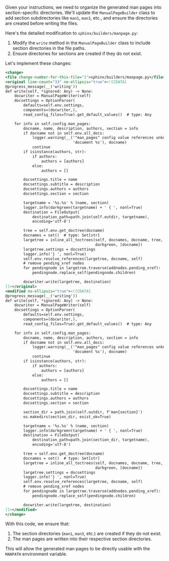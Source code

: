Given your instructions, we need to organize the generated man pages into section-specific directories. We'll update the `ManualPageBuilder` class to add section subdirectories like `man1`, `man3`, etc., and ensure the directories are created before writing the files.

Here's the detailed modification to `sphinx/builders/manpage.py`:

1. Modify the `write` method in the `ManualPageBuilder` class to include section directories in the file paths.
2. Ensure directories for sections are created if they do not exist.

Let's implement these changes:

```xml
<change>
<file change-number-for-this-file="1">sphinx/builders/manpage.py</file>
<original line-count="33" no-ellipsis="true"><![CDATA[
@progress_message(__('writing'))
def write(self, *ignored: Any) -> None:
    docwriter = ManualPageWriter(self)
    docsettings = OptionParser(
        defaults=self.env.settings,
        components=(docwriter,),
        read_config_files=True).get_default_values()  # type: Any

    for info in self.config.man_pages:
        docname, name, description, authors, section = info
        if docname not in self.env.all_docs:
            logger.warning(__('"man_pages" config value references unknown '
                              'document %s'), docname)
            continue
        if isinstance(authors, str):
            if authors:
                authors = [authors]
            else:
                authors = []

        docsettings.title = name
        docsettings.subtitle = description
        docsettings.authors = authors
        docsettings.section = section

        targetname = '%s.%s' % (name, section)
        logger.info(darkgreen(targetname) + ' { ', nonl=True)
        destination = FileOutput(
            destination_path=path.join(self.outdir, targetname),
            encoding='utf-8')

        tree = self.env.get_doctree(docname)
        docnames = set()  # type: Set[str]
        largetree = inline_all_toctrees(self, docnames, docname, tree,
                                        darkgreen, [docname])
        largetree.settings = docsettings
        logger.info('} ', nonl=True)
        self.env.resolve_references(largetree, docname, self)
        # remove pending_xref nodes
        for pendingnode in largetree.traverse(addnodes.pending_xref):
            pendingnode.replace_self(pendingnode.children)

        docwriter.write(largetree, destination)
]]></original>
<modified no-ellipsis="true"><![CDATA[
@progress_message(__('writing'))
def write(self, *ignored: Any) -> None:
    docwriter = ManualPageWriter(self)
    docsettings = OptionParser(
        defaults=self.env.settings,
        components=(docwriter,),
        read_config_files=True).get_default_values()  # type: Any

    for info in self.config.man_pages:
        docname, name, description, authors, section = info
        if docname not in self.env.all_docs:
            logger.warning(__('"man_pages" config value references unknown '
                              'document %s'), docname)
            continue
        if isinstance(authors, str):
            if authors:
                authors = [authors]
            else:
                authors = []

        docsettings.title = name
        docsettings.subtitle = description
        docsettings.authors = authors
        docsettings.section = section

        section_dir = path.join(self.outdir, f'man{section}')
        os.makedirs(section_dir, exist_ok=True)

        targetname = '%s.%s' % (name, section)
        logger.info(darkgreen(targetname) + ' { ', nonl=True)
        destination = FileOutput(
            destination_path=path.join(section_dir, targetname),
            encoding='utf-8')

        tree = self.env.get_doctree(docname)
        docnames = set()  # type: Set[str]
        largetree = inline_all_toctrees(self, docnames, docname, tree,
                                        darkgreen, [docname])
        largetree.settings = docsettings
        logger.info('} ', nonl=True)
        self.env.resolve_references(largetree, docname, self)
        # remove pending_xref nodes
        for pendingnode in largetree.traverse(addnodes.pending_xref):
            pendingnode.replace_self(pendingnode.children)

        docwriter.write(largetree, destination)
]]></modified>
</change>
```

With this code, we ensure that:
1. The section directories (`man1`, `man3`, etc.) are created if they do not exist.
2. The man pages are written into their respective section directories.

This will allow the generated man pages to be directly usable with the `MANPATH` environment variable.